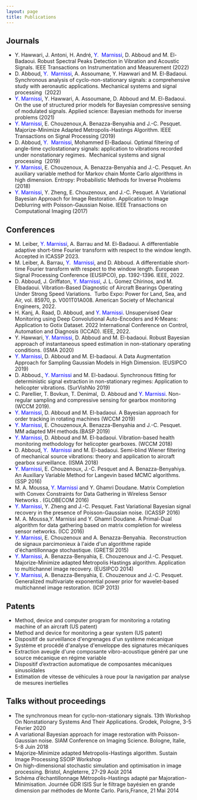 ```yaml
---
layout: page
title: Publications 
---
```


## Journals 
- Y. Hawwari, J. Antoni, H. André, <font color="blue">Y.  Marnissi</font>, D. Abboud and M. El-Badaoui. Robust Spectral Peaks Detection in Vibration and Acoustic Signals. IEEE Transactions on Instrumentation and Measurement (2022)
- D. Abboud, <font color="blue">Y.  Marnissi</font>, A. Assoumane, Y. Hawwari and M. El-Badaoui. Synchronous analysis of cyclo-non-stationary signals: a comprehensive study with aeronautic applications. Mechanical systems and signal processing  (2022) 
- <font color="blue">Y. Marnissi</font>, Y. Hawwari, A. Assoumane, D. Abboud and M. El-Badaoui. On the use of structured prior models for Bayesian compressive sensing of modulated signals. Applied science: Bayesian methods for inverse problems (2021)
- <font color="blue">Y. Marnissi</font>, E. Chouzenoux,A. Benazza-Benyahia and J.-C. Pesquet. Majorize-Minimize Adapted Metropolis-Hastings Algorithm. IEEE Transactions on Signal Processing (2019)
- D. Abboud, <font color="blue">Y.  Marnissi</font>, Mohammed El-Badaoui. Optimal filtering of angle-time cyclostationary signals: application to vibrations recorded under nonstationary regimes.  Mechanical systems and signal processing  (2019)
- <font color="blue">Y. Marnissi</font>, E. Chouzenoux, A. Benazza-Benyahia and J.-C. Pesquet. An auxiliary variable method for Markov chain Monte Carlo algorithms in high dimension. Entropy: Probabilistic Methods for Inverse Problems (2018)
- <font color="blue">Y. Marnissi</font>, Y. Zheng, E. Chouzenoux, and J.-C. Pesquet. A Variational Bayesian Approach for Image Restoration. Application to Image Deblurring with Poisson-Gaussian Noise. IEEE Transactions on Computational Imaging (2017)  

## Conferences
- M. Leiber, <font color="blue">Y. Marnissi</font>,  A. Barrau and M. El-Badaoui. A differentiable adaptive short-time Fourier transform with respect to the window length. Accepted in ICASSP 2023. 
- M. Leiber, A. Barrau, <font color="blue">Y.  Marnissi</font>, and D. Abboud. A differentiable short-time Fourier transform with respect to the window length. European Signal Processing Conference (EUSIPCO), pp. 1392-1396. IEEE, 2022.
- D. Abboud, J. Griffaton,  <font color="blue">Y. Marnissi</font>, J. L. Gomez Chirinos, and M. Elbadaoui. Vibration-Based Diagnostic of Aircraft Bearings Operating Under Strong Speed Variations.  Turbo Expo: Power for Land, Sea, and Air, vol. 85970, p. V001T01A008. American Society of Mechanical Engineers, 2022.
- H. Kanj, A. Raad, D. Abboud, and <font color="blue">Y. Marnissi</font>. Unsupervised Gear Monitoring using Deep Convolutional Auto-Encoders and K-Means: Application to Gotix Dataset. 2022 International Conference on Control, Automation and Diagnosis (ICCAD). IEEE, 2022. 
- Y. Hawwari, <font color="blue">Y. Marnissi</font>, D. Abboud and M. El-badaoui. Robust Bayesian approach of instantaneous speed estimation in non-stationary operating conditions. (ISMA 2020)
- <font color="blue">Y. Marnissi</font>, D. Abboud and M. El-badaoui. A Data Augmentation Approach for Sampling Gaussian Models in High Dimension. (EUSIPCO 2019)
- D. Abboud., <font color="blue">Y. Marnissi</font> and M. El-badaoui. Synchronous fitting for deterministic signal extraction in non-stationary regimes: Application to helicopter vibrations. (SurVishNo 2019)
- C. Parellier, T. Bovkun, T. Denimal,  D. Abboud and <font color="blue">Y. Marnissi</font>. Non-regular sampling and compressive sensing for gearbox monitoring (WCCM 2019).
- <font color="blue">Y. Marnissi</font>, D. Abboud and M. El-badaoui. A Bayesian approach for order tracking in rotating machines (WCCM 2019)
- <font color="blue">Y. Marnissi</font>, E. Chouzenoux,A. Benazza-Benyahia and J.-C. Pesquet. MM adapted MH methods.(BASP 2019)
- <font color="blue">Y. Marnissi</font>, D. Abboud and M. El-badaoui. Vibration-based health monitoring methodology for helicopter gearboxes. (WCCM 2018)   
- D. Abboud, <font color="blue">Y.  Marnissi</font> and M. El-badaoui. Semi-blind Wiener filtering of mechanical source vibrations: theory and application to aircraft gearbox surveillance. (ISMA 2018) 
- <font color="blue">Y. Marnissi</font>, E. Chouzenoux, J.-C. Pesquet and A. Benazza-Benyahiya. An Auxiliary Variable Method for Langevin based MCMC algorithms. (SSP 2016)
- M. A. Moussa, <font color="blue">Y. Marnissi</font> and Y. Ghamri Doudane. Matrix Completion with Convex Constraints for Data Gathering in Wireless Sensor Networks . (GLOBECOM 2016)
- <font color="blue">Y. Marnissi</font>, Y. Zheng and J.-C. Pesquet. Fast Variational Bayesian signal recovery in the presence of Poisson-Gaussian noise. (ICASSP 2016)
- M. A. Moussa,Y. Marnissi and Y. Ghamri Doudane. A Primal-Dual algorithm for data gathering based on matrix completion for wireless sensor networks. (ICC 2016)
- <font color="blue">Y. Marnissi</font>, E. Chouzenoux and A. Benazza-Benyahia.  Reconstruction de signaux parcimonieux à l'aide d'un algorithme rapide d'échantillonnage stochastique. (GRETSI 2015)
- <font color="blue">Y. Marnissi</font>, A. Benazza-Benyahia, E. Chouzenoux and J.-C. Pesquet. Majorize-Minimize adapted Metropolis Hastings algorithm. Application to multichannel image recovery. (EUSIPCO 2014)
- <font color="blue">Y. Marnissi</font>, A. Benazza-Benyahia, E. Chouzenoux and J.-C. Pesquet. Generalized multivariate exponential power prior for wavelet-based multichannel image restoration. (ICIP 2013)


## Patents

- Method, device and computer program for monitoring a rotating machine of an aircraft (US patent)
- Method and device for monitoring a gear system (US patent)
- Dispositif de surveillance d'engrenages d'un système mécanique 
- Système et procédé d'analyse d'enveloppe des signatures mécaniques 
- Extraction aveugle d'une composante vibro-acoustique généré par une source mécanique en régime variable
- Dispositif d’extraction automatique de composantes mécaniques sinusoïdales
- Estimation de vitesse de véhicules à roue pour la navigation par analyse de mesures inertielles


## Talks without proceedings

- The synchronous mean for cyclo-non-stationary signals. 13th Workshop On Nonstationary Systems And Their Applications. Grodek, Pologne, 3-5 Février 2020
- A variational Bayesian approach for image restoration with Poisson-Gaussian noise. SIAM Conference on Imaging Science. Bologne, Italie, 5-8 Juin 2018
- Majorize-Minimize adapted Metropolis-Hastings algorithm. Sustain Image Processing SSOIP Workshop
- On high-dimensional stochastic simulation and optimisation in image processing. Bristol, Angleterre, 27-29 Août 2014
- Schéma d’échantillonnage Métropolis-Hastings adapté par Majoration- Minimisation. Journée GDR ISIS Sur le filtrage bayésien en grande dimension par méthodes de Monte Carlo. Paris,France, 21 Mai 2014
